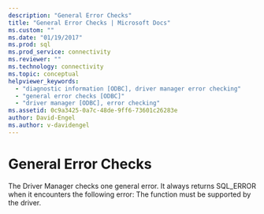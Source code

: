 ```yaml
---
description: "General Error Checks"
title: "General Error Checks | Microsoft Docs"
ms.custom: ""
ms.date: "01/19/2017"
ms.prod: sql
ms.prod_service: connectivity
ms.reviewer: ""
ms.technology: connectivity
ms.topic: conceptual
helpviewer_keywords: 
  - "diagnostic information [ODBC], driver manager error checking"
  - "general error checks [ODBC]"
  - "driver manager [ODBC], error checking"
ms.assetid: 0c9a3425-0a7c-48de-9ff6-73601c26283e
author: David-Engel
ms.author: v-davidengel
---
```

# General Error Checks
The Driver Manager checks one general error. It always returns SQL_ERROR when it encounters the following error: The function must be supported by the driver.
